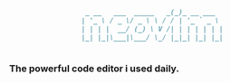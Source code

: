 ```md
                                 _ __   ___  _____   _(_)_ __ ___  
                                | '_ \ / _ \/ _ \ \ / / | '_ ` _ \ 
                                | | | |  __/ (_) \ V /| | | | | | |
                                |_| |_|\___|\___/ \_/ |_|_| |_| |_|
                                                                   
```
### <center>The powerful code editor i used daily.</center>
